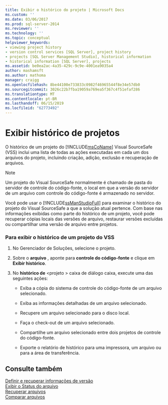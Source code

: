 ```yaml
---
title: Exibir o histórico do projeto | Microsoft Docs
ms.custom: ''
ms.date: 03/06/2017
ms.prod: sql-server-2014
ms.reviewer: ''
ms.technology: ''
ms.topic: conceptual
helpviewer_keywords:
- viewing project history
- version control services [SQL Server], project history
- projects [SQL Server Management Studio], historical information
- historical information [SQL Server], projects
ms.assetid: be0ea2ac-4a35-429c-9c9e-4001ea9035a4
author: mashamsft
ms.author: mathoma
manager: craigg
ms.openlocfilehash: 8be44100e733833c0982f46965544f8e34e57db0
ms.sourcegitcommit: 3026c22b7fba19059a769ea5f367c4f51efaf286
ms.translationtype: MT
ms.contentlocale: pt-BR
ms.lasthandoff: 06/15/2019
ms.locfileid: "62773492"
---
```

# <a name="view-project-history"></a>Exibir histórico de projetos
  O histórico de um projeto do [!INCLUDE[msCoName](../includes/msconame-md.md)] Visual SourceSafe (VSS) inclui uma lista de todas as ações executadas em cada um dos arquivos do projeto, incluindo criação, adição, exclusão e recuperação de arquivos.  
  
> [!NOTE]  
>  Um projeto do Visual SourceSafe normalmente é chamado de pasta do servidor de controle do código-fonte, o local em que a versão do servidor de um arquivo com controle do código-fonte é armazenado no servidor.  
  
 Você pode usar o [!INCLUDE[ssManStudioFull](../includes/ssmanstudiofull-md.md)] para examinar o histórico do projeto do Visual SourceSafe a que a solução atual pertence. Com base nas informações exibidas como parte do histórico de um projeto, você pode recuperar cópias locais das versões de arquivo, restaurar versões excluídas ou compartilhar uma versão de arquivo entre projetos.  
  
### <a name="to-view-the-history-of-a-vss-project"></a>Para exibir o histórico de um projeto do VSS  
  
1.  No Gerenciador de Soluções, selecione o projeto.  
  
2.  Sobre o **arquivo** , aponte para **controle do código-fonte** e clique em **Exibir histórico**.  
  
3.  No **histórico de** \<projeto > caixa de diálogo caixa, execute uma das seguintes ações:  
  
    -   Exiba a cópia do sistema de controle do código-fonte de um arquivo selecionado.  
  
    -   Exiba as informações detalhadas de um arquivo selecionado.  
  
    -   Recupere um arquivo selecionado para o disco local.  
  
    -   Faça o check-out de um arquivo selecionado.  
  
    -   Compartilhe um arquivo selecionado entre dois projetos de controle do código-fonte.  
  
    -   Exporte o relatório de histórico para uma impressora, um arquivo ou para a área de transferência.  
  
## <a name="see-also"></a>Consulte também  
 [Definir e recuperar informações de versão](../../2014/database-engine/set-and-retrieve-version-information.md)   
 [Exibir o Status do arquivo](../../2014/database-engine/view-file-status.md)   
 [Recuperar arquivos](../../2014/database-engine/retrieve-files.md)   
 [Comparar arquivos](../../2014/database-engine/compare-files.md)  
  
  
